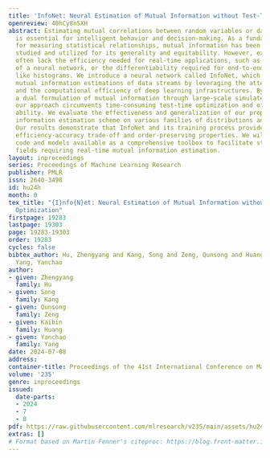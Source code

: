 ```yaml
---
title: 'InfoNet: Neural Estimation of Mutual Information without Test-Time Optimization'
openreview: 40hCy8n5XH
abstract: Estimating mutual correlations between random variables or data streams
  is essential for intelligent behavior and decision-making. As a fundamental quantity
  for measuring statistical relationships, mutual information has been extensively
  studied and utilized for its generality and equitability. However, existing methods
  often lack the efficiency needed for real-time applications, such as test-time optimization
  of a neural network, or the differentiability required for end-to-end learning,
  like histograms. We introduce a neural network called InfoNet, which directly outputs
  mutual information estimations of data streams by leveraging the attention mechanism
  and the computational efficiency of deep learning infrastructures. By maximizing
  a dual formulation of mutual information through large-scale simulated training,
  our approach circumvents time-consuming test-time optimization and offers generalization
  ability. We evaluate the effectiveness and generalization of our proposed mutual
  information estimation scheme on various families of distributions and applications.
  Our results demonstrate that InfoNet and its training process provide a graceful
  efficiency-accuracy trade-off and order-preserving properties. We will make the
  code and models available as a comprehensive toolbox to facilitate studies in different
  fields requiring real-time mutual information estimation.
layout: inproceedings
series: Proceedings of Machine Learning Research
publisher: PMLR
issn: 2640-3498
id: hu24h
month: 0
tex_title: "{I}nfo{N}et: Neural Estimation of Mutual Information without Test-Time
  Optimization"
firstpage: 19283
lastpage: 19303
page: 19283-19303
order: 19283
cycles: false
bibtex_author: Hu, Zhengyang and Kang, Song and Zeng, Qunsong and Huang, Kaibin and
  Yang, Yanchao
author:
- given: Zhengyang
  family: Hu
- given: Song
  family: Kang
- given: Qunsong
  family: Zeng
- given: Kaibin
  family: Huang
- given: Yanchao
  family: Yang
date: 2024-07-08
address:
container-title: Proceedings of the 41st International Conference on Machine Learning
volume: '235'
genre: inproceedings
issued:
  date-parts:
  - 2024
  - 7
  - 8
pdf: https://raw.githubusercontent.com/mlresearch/v235/main/assets/hu24h/hu24h.pdf
extras: []
# Format based on Martin Fenner's citeproc: https://blog.front-matter.io/posts/citeproc-yaml-for-bibliographies/
---
```

